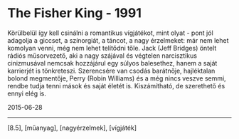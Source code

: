 # The Fisher King - 1991

Körülbelül így kell csinálni a romantikus vígjátékot, mint olyat - pont jól adagolja a giccset, a színorgiát, a táncot, a nagy érzelmeket: már nem lehet komolyan venni, még nem lehet telítődni tőle. Jack (Jeff Bridges) öntelt rádiós műsorvezető, aki a nagy szájával és végtelen narcisztikus cinizmusával nemcsak hozzájárul egy súlyos balesethez, hanem a saját karrierjét is tönkreteszi. Szerencsére van csodás barátnője, hajléktalan bolond megmentője, Perry (Robin Williams) és a még nincs veszve semmi, rendbe tudja tenni mások és saját életét is. Kiszámítható, de szerethető és ennyi elég is.

2015-06-28 

----

[8.5], [műanyag], [nagyérzelmek], [vígjáték]